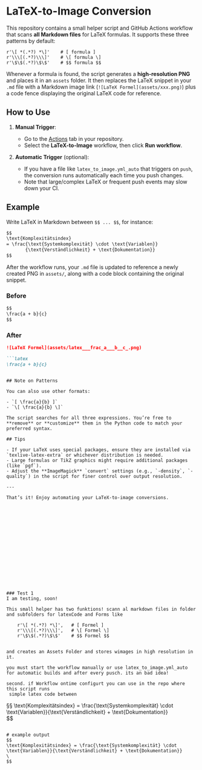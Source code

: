 # LaTeX-to-Image Conversion

This repository contains a small helper script and GitHub Actions workflow that scans **all Markdown files** for LaTeX formulas. It supports these three patterns by default:

```
r'\[ *(.*?) *\]'    # [ formula ]
r'\\\[(.*?)\\\]'    # \[ formula \]
r'\$\$(.*?)\$\$'    # $$ formula $$
```

Whenever a formula is found, the script generates a **high-resolution PNG** and places it in an `assets` folder. It then replaces the LaTeX snippet in your `.md` file with a Markdown image link (`![LaTeX Formel](assets/xxx.png)`) plus a code fence displaying the original LaTeX code for reference.

## How to Use

1. **Manual Trigger**:  
   - Go to the [Actions](../../actions) tab in your repository.  
   - Select the **LaTeX-to-Image** workflow, then click **Run workflow**.

2. **Automatic Trigger** (optional):  
   - If you have a file like `latex_to_image.yml_auto` that triggers on `push`, the conversion runs automatically each time you push changes.  
   - Note that large/complex LaTeX or frequent push events may slow down your CI.

## Example

Write LaTeX in Markdown between `$$ ... $$`, for instance:

```markdown
$$
\text{Komplexitätsindex} 
= \frac{\text{Systemkomplexität} \cdot \text{Variablen}}
       {\text{Verständlichkeit} + \text{Dokumentation}}
$$
```

After the workflow runs, your `.md` file is updated to reference a newly created PNG in `assets/`, along with a code block containing the original snippet.

### Before

```markdown
$$
\frac{a + b}{c}
$$
```

### After

```markdown
![LaTeX Formel](assets/latex___frac_a___b__c_.png)

```latex
\frac{a + b}{c}
```
```

## Note on Patterns

You can also use other formats:

- `[ \frac{a}{b} ]`
- `\[ \frac{a}{b} \]`

The script searches for all three expressions. You’re free to **remove** or **customize** them in the Python code to match your preferred syntax.

## Tips

- If your LaTeX uses special packages, ensure they are installed via `texlive-latex-extra` or whichever distribution is needed.  
- Large formulas or TikZ graphics might require additional packages (like `pgf`).  
- Adjust the **ImageMagick** `convert` settings (e.g., `-density`, `-quality`) in the script for finer control over output resolution.

---

That’s it! Enjoy automating your LaTeX-to-image conversions.

















### Test 1
I am testing, soon! 

This small helper has two funktions! scann al markdown files in folder and subfolders for latexCode and Forms like 
```
        r'\[ *(.*?) *\]',   # [ Formel ]
        r'\\\[(.*?)\\\]',   # \[ Formel \]
        r'\$\$(.*?)\$\$'    # $$ Formel $$
```

and creates an Assets Folder and stores wimages in high resolution in it.

you must start the workflow manually or use latex_to_image.yml_auto for automatic builds and after every pusch. its an bad idea! 

second. if Workflow ontime configurt you can use in the repo where this script runs 
 simple latex code between 

 ``` 
§§
\text{Komplexitätsindex} = \frac{\text{Systemkomplexität} \cdot \text{Variablen}}{\text{Verständlichkeit} + \text{Dokumentation}}
\
$$

 ``` 

# example output
$$
\text{Komplexitätsindex} = \frac{\text{Systemkomplexität} \cdot \text{Variablen}}{\text{Verständlichkeit} + \text{Dokumentation}}
\
$$



